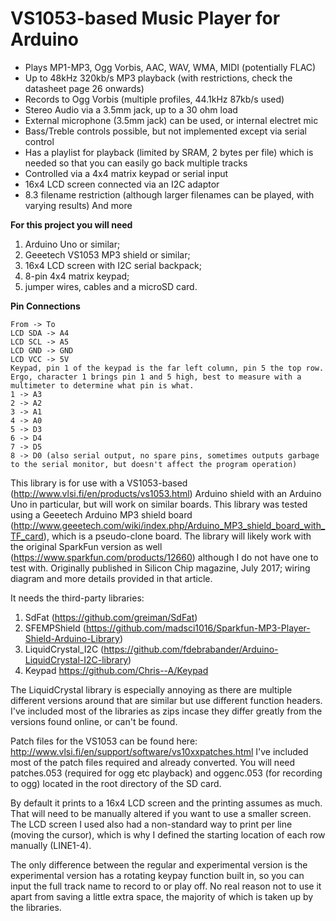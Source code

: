 # VS1053-based Music Player for Arduino

* Plays MP1-MP3, Ogg Vorbis, AAC, WAV, WMA, MIDI (potentially FLAC)
* Up to 48kHz 320kb/s MP3 playback (with restrictions, check the datasheet page 26 onwards)
* Records to Ogg Vorbis (multiple profiles, 44.1kHz 87kb/s used)
* Stereo Audio via a 3.5mm jack, up to a 30 ohm load
* External microphone (3.5mm jack) can be used, or internal electret mic
* Bass/Treble controls possible, but not implemented except via serial control
* Has a playlist for playback (limited by SRAM, 2 bytes per file) which is needed so that you can easily go back multiple tracks
* Controlled via a 4x4 matrix keypad or serial input
* 16x4 LCD screen connected via an I2C adaptor
* 8.3 filename restriction (although larger filenames can be played, with varying results)
And more

**For this project you will need**
1. Arduino Uno or similar;
2. Geeetech VS1053 MP3 shield or similar;
3. 16x4 LCD screen with I2C serial backpack;
4. 8-pin 4x4 matrix keypad;
5. jumper wires, cables and a microSD card.

**Pin Connections**
```
From -> To
LCD SDA -> A4
LCD SCL -> A5
LCD GND -> GND
LCD VCC -> 5V
Keypad, pin 1 of the keypad is the far left column, pin 5 the top row. Ergo, character 1 brings pin 1 and 5 high, best to measure with a multimeter to determine what pin is what.
1 -> A3
2 -> A2
3 -> A1
4 -> A0
5 -> D3
6 -> D4
7 -> D5
8 -> D0 (also serial output, no spare pins, sometimes outputs garbage to the serial monitor, but doesn't affect the program operation)
```

This library is for use with a VS1053-based (http://www.vlsi.fi/en/products/vs1053.html) Arduino shield with an Arduino Uno in particular, but will work on similar boards.
This library was tested using a Geeetech Arduino MP3 shield board (http://www.geeetech.com/wiki/index.php/Arduino_MP3_shield_board_with_TF_card), which is a pseudo-clone board. The library will likely work with the original SparkFun version as well (https://www.sparkfun.com/products/12660) although I do not have one to test with. Originally published in Silicon Chip magazine, July 2017; wiring diagram and more details provided in that article.

It needs the third-party libraries:
1. SdFat (https://github.com/greiman/SdFat)
2. SFEMPShield (https://github.com/madsci1016/Sparkfun-MP3-Player-Shield-Arduino-Library)
3. LiquidCrystal_I2C (https://github.com/fdebrabander/Arduino-LiquidCrystal-I2C-library)
4. Keypad https://github.com/Chris--A/Keypad

The LiquidCrystal library is especially annoying as there are multiple different versions around that are similar but use different function headers.
I've included most of the libraries as zips incase they differ greatly from the versions found online, or can't be found.

Patch files for the VS1053 can be found here: http://www.vlsi.fi/en/support/software/vs10xxpatches.html
I've included most of the patch files required and already converted. You will need patches.053 (required for ogg etc playback) and oggenc.053 (for recording to ogg) located in the root directory of the SD card.

By default it prints to a 16x4 LCD screen and the printing assumes as much. That will need to be manually altered if you want to use a smaller screen. The LCD screen I used also had a non-standard way to print per line (moving the cursor), which is why I defined the starting location of each row manually (LINE1-4).

The only difference between the regular and experimental version is the experimental version has a rotating keypay function built in, so you can input the full track name to record to or play off. No real reason not to use it apart from saving a little extra space, the majority of which is taken up by the libraries.
